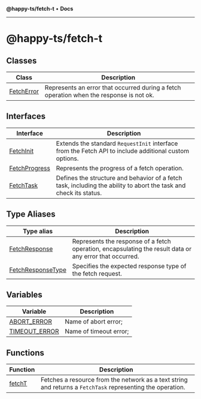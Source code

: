 **@happy-ts/fetch-t** • **Docs**

***

# @happy-ts/fetch-t

## Classes

| Class | Description |
| ------ | ------ |
| [FetchError](classes/FetchError.md) | Represents an error that occurred during a fetch operation when the response is not ok. |

## Interfaces

| Interface | Description |
| ------ | ------ |
| [FetchInit](interfaces/FetchInit.md) | Extends the standard `RequestInit` interface from the Fetch API to include additional custom options. |
| [FetchProgress](interfaces/FetchProgress.md) | Represents the progress of a fetch operation. |
| [FetchTask](interfaces/FetchTask.md) | Defines the structure and behavior of a fetch task, including the ability to abort the task and check its status. |

## Type Aliases

| Type alias | Description |
| ------ | ------ |
| [FetchResponse](type-aliases/FetchResponse.md) | Represents the response of a fetch operation, encapsulating the result data or any error that occurred. |
| [FetchResponseType](type-aliases/FetchResponseType.md) | Specifies the expected response type of the fetch request. |

## Variables

| Variable | Description |
| ------ | ------ |
| [ABORT\_ERROR](variables/ABORT_ERROR.md) | Name of abort error; |
| [TIMEOUT\_ERROR](variables/TIMEOUT_ERROR.md) | Name of timeout error; |

## Functions

| Function | Description |
| ------ | ------ |
| [fetchT](functions/fetchT.md) | Fetches a resource from the network as a text string and returns a `FetchTask` representing the operation. |
